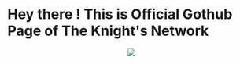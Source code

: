 <H1><B>Hey there ! This is Official Gothub Page of The Knight's Network</B></H1>
<p align="center">
<img src="https://readme-typing-svg.herokuapp.com?color=1C71FA&width=420&lines=We+are+Developers+From.;Working+For+Akatsuki+Division%E2%9D%A4%EF%B8%8F.">
</p>
<!--
**borusara/borusara** is a ✨ _special_ ✨ repository because its `README.md` (this file) appears on your GitHub profile.

Here are some ideas to get you started:

- 🔭 I’m currently working on ...
- 🌱 I’m currently learning ...
- 👯 I’m looking to collaborate on ...
- 🤔 I’m looking for help with ...
- 💬 Ask me about ...
- 📫 How to reach me: ...
- 😄 Pronouns: ...
- ⚡ Fun fact: ...
-->
